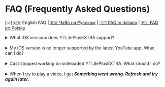 # FAQ (Frequently Asked Questions)

[✓] 🇺🇸 English FAQ | [🇷🇺 ЧаВо на Русском](FAQ_RU.md) | [🇮🇹 FAQ in Italiano](FAQ_IT.md) | [🇵🇱 FAQ po Polsku](FAQ_PL.md)

<details>
  <summary>What iOS versions does YTLitePlusEXTRA support?</summary>
    <p>YouTube Plus supports iOS 14 and above. <strong>However</strong>, if you're sideloading it on a non-jailbroken device, you must also consider the YouTube app's compatibility with your iOS version. Below is a list of the latest supported YouTube versions per iOS:</p>
    <li><strong>iOS 14</strong>: YouTube v19.20.2</li>
    <li><strong>iOS 15</strong>: YouTube v20.21.6</li>
    <li><strong>iOS 16+</strong>: Any version, as supported by YouTube(but recommend version 20.31.6 due to some shorts bugs in newer YT)</li>
</details>
<br>
<details>
  <summary>My iOS version is no longer supported by the latest YouTube app. What can I do?</summary>
    <p>Here are some possible options:</p>
    <li><a href="https://ios.cfw.guide/get-started/">Jailbreak your device</a>, install the latest supported YouTube version from the App Store, and <a href="http://dvntm0.github.io/#jb">install YouTube Plus as a tweak</a></li>
    <li><a href="https://ios.cfw.guide/installing-trollstore/">Install TrollStore</a>, then <a href="https://github.com/Lessica/TrollFools/releases/">TrollFools</a>, install the latest supported YouTube version from the App Store, and inject <a href="https://github.com/dayanch96/YTLite/releases/">YouTube Plus</a> using TrollFools</li>
    <li>Find a compatible IPA version online and <a href="../README.md#how-to-build-a-youtube-plus-app-using-github-actions">build a YouTube Plus app using Github actions</a></li>
</details>
<br>
<details>
  <summary>Cast stopped working on sideloaded YTLitePlusEXTRA. What should I do?</summary>
    <p>Until this issue is resolved, it is recommended to use YouTube version 20.14.1 or below.</p>
</details>
<br>
<details>
  <summary>When I try to play a video, I get <strong><em>Something went wrong. Refresh and try again later.</em></strong></summary>
    <p>Before jumping to conclusions, let’s clarify a few things:</p>
    <ol>
      <li><strong>This is NOT</strong> caused by ad blocking</li>
      <li><strong>This is NOT</strong> because your account was magically flagged</li>
      <li><strong>This is NOT</strong> due to your account being secretly blacklisted</li>
    </ol>
    <br>
    <p>The issue seems to lie somewhere in the sideloading process itself, even without any tweaks applied. It might be related to an invalid or missing VisitorID or VisitorData, as suggested <a href="https://github.com/pepeloni-away/userscripts/issues/6#issuecomment-2860641610">here</a>. This error has become more frequent due to YouTube’s stricter anti-download measures.</p>
    <br>
    <p><strong>Possible temporary workaround:</strong></p>
    <ol>
      <li>Sign out of your current account (or all accounts) completely: Go to the <em>You tab → Switch account → Manage accounts on this device → Remove from this device</em></li>
      <li>Watch a few full-length videos without being signed in. Stay signed out for a few hours.</li>
      <li>Sign back into the account that was having issues</li>
    </ol>
</details>
